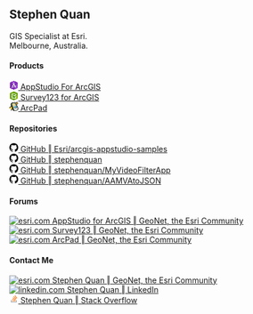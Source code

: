 ## Stephen Quan

GIS Specialist at Esri.  
Melbourne, Australia.  

#### Products

[![appstudio.arcgis.com](images/AppStudio-16x16.png) AppStudio For ArcGIS](https://appstudio.arcgis.com)  
[![survey123.arcgis.com](images/Survey123-16x16.png) Survey123 for ArcGIS](https://survey123.arcgis.com)  
[![esri.com](images/ArcPad_mobile16x16.png) ArcPad](https://www.esri.com/en-us/arcgis/products/arcpad/overview)  

#### Repositories

[![github.com](images/GitHub-16x16.png) GitHub ‖ Esri/arcgis-appstudio-samples ](https://github.com/Esri/arcgis-appstudio-samples)  
[![github.com](images/GitHub-16x16.png) GitHub ‖ stephenquan ](https://github.com/stephenquan)  
[![github.com](images/GitHub-16x16.png) GitHub ‖ stephenquan/MyVideoFilterApp ](https://github.com/stephenquan/MyVideoFilterApp)  
[![github.com](images/GitHub-16x16.png) GitHub ‖ stephenquan/AAMVAtoJSON ](https://github.com/stephenquan/AAMVAtoJSON)  

#### Forums

[![esri.com](https://assets2.jiveon.com/core/2018.16.0.0.11dadcc/images/jive-icon-blog-12x12.png) AppStudio for ArcGIS ‖ GeoNet, the Esri Community](https://community.esri.com/groups/appstudio)  
[![esri.com](https://assets2.jiveon.com/core/2018.16.0.0.11dadcc/images/jive-icon-blog-12x12.png) Survey123 ‖ GeoNet, the Esri Community](https://community.esri.com/groups/survey123)  
[![esri.com](https://assets2.jiveon.com/core/2018.16.0.0.11dadcc/images/jive-icon-blog-12x12.png) ArcPad ‖ GeoNet, the Esri Community](https://community.esri.com/community/gis/applications/arcpad/content)  

#### Contact Me

[![esri.com](https://community.esri.com/resources/images/palette-1016/faviconImage-1553176046682-favicon.ico) Stephen Quan ‖ GeoNet, the Esri Community](https://community.esri.com/people/SQuan-esristaff)  
[![linkedin.com](https://linkedin.com/favicon.ico) Stephen Quan ‖ LinkedIn](https://www.linkedin.com/in/stephen-quan-b2b44636)  
[![stackoverflow.com](images/StackOverflow-16x16.png) Stephen Quan ‖ Stack Overflow](https://stackoverflow.com/users/881441/stephen-quan/)  
